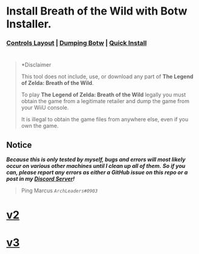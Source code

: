 # Install Breath of the Wild with Botw Installer.

### [Controls Layout](https://github.com/ArchLeaders/Botw-Installer/blob/master/README.md#controls-layout---basic-tab)  |  [Dumping Botw](https://github.com/ArchLeaders/Botw-Installer/blob/master/README.md#dumping-botw)  |  [Quick Install](https://github.com/ArchLeaders/Botw-Installer/blob/master/README.md#quick-install)
#

> \*Disclaimer
>
> This tool does not include, use, or download any part of **The Legend of Zelda: Breath of the Wild**.
>
> To play **The Legend of Zelda: Breath of the Wild** legally you must obtain the game from a legitimate
> retailer and dump the game from your WiiU console.
>
> It is illegal to obtain the game files from anywhere else, even if you own the game.

## Notice

***Because this is only tested by myself, bugs and errors will most likely occur on various other machines until I clean up all of them.***
***So if you can, please report any errors as either a GitHub issue on this repo or a post in my [Discord Server](https://discord.gg/cbA3AWwfJj)!***
> Ping Marcus *`ArchLeaders#0903`*

# [v2](https://github.com/ArchLeaders/Botw-Installer/blob/master/v2)
# [v3]()
